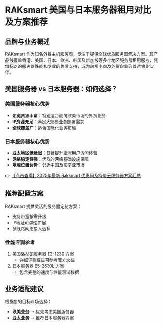 # RAKsmart 美国与日本服务器租用对比及方案推荐

## 品牌与业务概述

RAKsmart 作为知名外贸主机服务商，专注于提供全球优质服务器解决方案。其产品线覆盖香港、美国、日本、欧洲、韩国及新加坡等多个地区服务器租用服务，凭借稳定的服务器性能和专业的售后支持，成为跨境电商及外贸企业的首选合作伙伴。

## 美国服务器 vs 日本服务器：如何选择？

### 美国服务器核心优势
- **带宽资源丰富**：特别适合面向欧美市场的外贸业务
- **IP资源充足**：满足大规模业务部署需求
- **全球覆盖广**：适合国际化业务布局

### 日本服务器核心优势
- **亚太地区低延迟**：显著提升亚洲用户访问体验
- **网络稳定性强**：优质的网络基础设施保障
- **地理位置优势**：邻近中国及东南亚市场

👉 [【点击查看】2025年最新 Raksmart 优惠码及特价云服务器方案汇总](https://bit.ly/raksmart)

## 推荐配置方案

RAKsmart 提供灵活的服务器定制方案：
- 支持带宽按需升级
- IP地址可弹性扩展
- 多线路网络接入选择

### 性能评测参考
1. 美国洛杉矶服务器 E3-1230 方案
   - 详细评测报告可参考官方文档
2. 日本服务器 E5-2630L 方案
   - 包含完整的速度与性能测试数据

## 业务适配建议

根据您的目标市场选择：
- **欧美业务** → 优先考虑美国服务器
- **亚太业务** → 推荐日本服务器方案